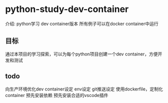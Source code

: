 # python-study-dev-container

介绍: python学习 dev container版本
所有例子可以在docker container中运行

## 目标
通过本项目的学习探索，可以为每个python项目创建一个dev container，方便开发和测试


## todo
向生产环境优化dev container设定 env设定 git推送设定
使用dockerfile，定制化container 预先安装依赖
预先安装合适的vscode插件


